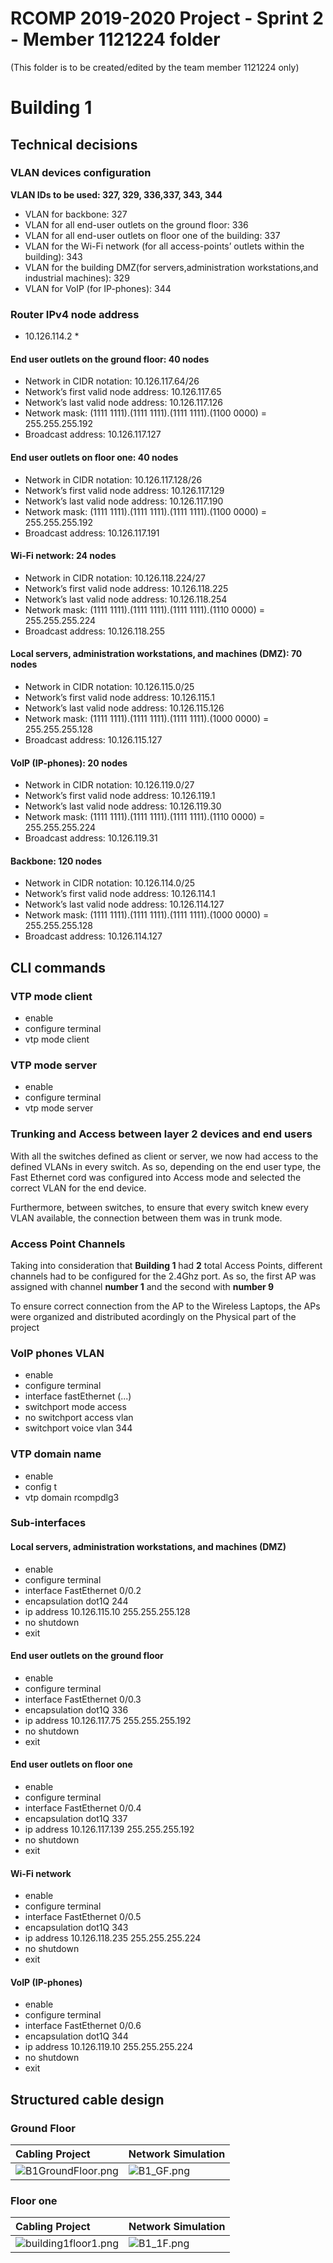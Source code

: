 RCOMP 2019-2020 Project - Sprint 2 - Member 1121224 folder
===========================================
(This folder is to be created/edited by the team member 1121224 only)

# Building 1 #

## Technical decisions ##

### VLAN devices configuration ###
**VLAN IDs to be used: 327, 329, 336,337, 343, 344**

* VLAN for backbone: 327
* VLAN for all end-user outlets on the ground floor: 336
* VLAN for all end-user outlets on floor one of the building: 337
* VLAN for the Wi-Fi network (for all access-points’ outlets within the building): 343
* VLAN for the building DMZ(for servers,administration workstations,and industrial machines): 329
* VLAN for VoIP (for IP-phones): 344

### Router IPv4 node address ###

* 10.126.114.2 *


#### End user outlets on the ground floor: 40 nodes ####
* Network in CIDR notation: 10.126.117.64/26
* Network’s first valid node address: 10.126.117.65
* Network’s last valid node address:  10.126.117.126
* Network mask: (1111 1111).(1111 1111).(1111 1111).(1100 0000) = 255.255.255.192  
* Broadcast address: 10.126.117.127

#### End user outlets on floor one: 40 nodes ####
* Network in CIDR notation: 10.126.117.128/26
* Network’s first valid node address: 10.126.117.129
* Network’s last valid node address:  10.126.117.190
* Network mask: (1111 1111).(1111 1111).(1111 1111).(1100 0000) = 255.255.255.192
* Broadcast address: 10.126.117.191

#### Wi-Fi network: 24 nodes ####
* Network in CIDR notation: 10.126.118.224/27
* Network’s first valid node address: 10.126.118.225
* Network’s last valid node address: 10.126.118.254 
* Network mask: (1111 1111).(1111 1111).(1111 1111).(1110 0000) = 255.255.255.224  
* Broadcast address: 10.126.118.255

#### Local servers, administration workstations, and machines (DMZ): 70 nodes ####
* Network in CIDR notation: 10.126.115.0/25
* Network’s first valid node address: 10.126.115.1
* Network’s last valid node address: 10.126.115.126
* Network mask: (1111 1111).(1111 1111).(1111 1111).(1000 0000) = 255.255.255.128
* Broadcast address: 10.126.115.127

#### VoIP (IP-phones): 20 nodes ####
* Network in CIDR notation: 10.126.119.0/27
* Network’s first valid node address: 10.126.119.1
* Network’s last valid node address: 10.126.119.30
* Network mask: (1111 1111).(1111 1111).(1111 1111).(1110 0000) = 255.255.255.224  
* Broadcast address: 10.126.119.31

#### Backbone: 120 nodes ####
* Network in CIDR notation: 10.126.114.0/25
* Network’s first valid node address: 10.126.114.1
* Network’s last valid node address: 10.126.114.127 
* Network mask: (1111 1111).(1111 1111).(1111 1111).(1000 0000) = 255.255.255.128  
* Broadcast address: 10.126.114.127

## CLI commands ##
### VTP mode client ###
* enable
* configure terminal
* vtp mode client
### VTP mode server ###
* enable
* configure terminal
* vtp mode server

### Trunking and Access between layer 2 devices and end users ###
With all the switches defined as client or server, we now had access to the defined VLANs in every switch. As so, depending on the end user type, the Fast Ethernet cord was configured into Access mode and selected the correct VLAN for the end device.

Furthermore, between switches, to ensure that every switch knew every VLAN available, the connection between them was in trunk mode.
### Access Point Channels ###

Taking into consideration that **Building 1** had **2** total Access Points, different channels had to be configured for the 2.4Ghz port. 
As so, the first AP was assigned with channel **number 1** and the second with **number 9**

To ensure correct connection from the AP to the Wireless Laptops, the APs were organized and distributed acordingly on the Physical part of the project

### VoIP phones VLAN ###
* enable
* configure terminal
* interface fastEthernet (...)
* switchport mode access
* no switchport access vlan
* switchport voice vlan 344

### VTP domain name ###
* enable
* config t
* vtp domain rcompdlg3

### Sub-interfaces ###

#### Local servers, administration workstations, and machines (DMZ) ####
* enable
* configure terminal
* interface FastEthernet 0/0.2
* encapsulation dot1Q 244
* ip address 10.126.115.10 255.255.255.128
* no shutdown
* exit

#### End user outlets on the ground floor ####
* enable
* configure terminal	
* interface FastEthernet 0/0.3
* encapsulation dot1Q 336
* ip address 10.126.117.75 255.255.255.192
* no shutdown
* exit

#### End user outlets on floor one ####
* enable
* configure terminal
* interface FastEthernet 0/0.4
* encapsulation dot1Q 337
* ip address 10.126.117.139 255.255.255.192
* no shutdown
* exit

#### Wi-Fi network ####
* enable
* configure terminal
* interface FastEthernet 0/0.5
* encapsulation dot1Q 343
* ip address 10.126.118.235 255.255.255.224
* no shutdown
* exit


#### VoIP (IP-phones) ####
* enable
* configure terminal
* interface FastEthernet 0/0.6
* encapsulation dot1Q 344
* ip address 10.126.119.10 255.255.255.224
* no shutdown
* exit

## Structured cable design ##
### Ground Floor ###
| **Cabling Project** | **Network Simulation** |                                       
|:--------------------|:-----------------------|
|![B1GroundFloor.png](B1GroundFloorbuilding1floor1.png)    |![B1_GF.png](B1_GF.png)   |


### Floor one ###
| **Cabling Project** | **Network Simulation** |                                       
|:--------------------|:-----------------------|
|![building1floor1.png](building1floor1.png)    |![B1_1F.png](B1_1F.png)   |
